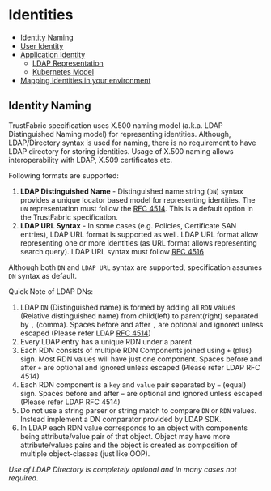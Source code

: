 # Identities

* [Identity Naming](#identity-naming)
* [User Identity](./identity/Users.md)
* [Application Identity](./identity/Applications.md)
  * [LDAP Representation](identity/LdapSchema.md)
  * [Kubernetes Model](identity/K8S.md)
* [Mapping Identities in your environment](identity/Mapping.md)

## Identity Naming

TrustFabric specification uses X.500 naming model (a.k.a. LDAP Distinguished Naming model) for representing identities. Although, LDAP/Directory syntax is used for naming, there is no requirement to have LDAP directory for storing identities. Usage of X.500 naming allows interoperability with LDAP, X.509 certificates etc.

Following formats are supported:

1. **LDAP Distinguished Name** - Distinguished name string (`DN`) syntax provides a unique locator based model for representing identities. The `DN` representation must follow the [RFC 4514](https://tools.ietf.org/html/rfc4514). This is a default option in the TrustFabric specification.
1. **LDAP URL Syntax** - In some cases (e.g. Policies, Certificate SAN entries), LDAP URL format is supported as well. LDAP URL format allow representing one or more identities (as URL format allows representing search query). LDAP URL syntax must follow [RFC 4516](https://tools.ietf.org/html/rfc4516)

Although both `DN` and `LDAP URL` syntax are supported, specification assumes `DN` syntax as default. 

Quick Note of LDAP DNs:

1. LDAP `DN` (Distinguished name) is formed by adding all `RDN` values (Relative distinguished name) from child(left) to parent(right) separated by `,` (comma). Spaces before and after `,` are optional and ignored unless escaped (Please refer LDAP [RFC 4514](https://tools.ietf.org/html/rfc4514))
1. Every LDAP entry has a unique RDN under a parent
1. Each RDN consists of multiple RDN Components joined using `+` (plus) sign. Most RDN values will have just one component. Spaces before and after `+` are optional and ignored unless escaped (Please refer LDAP RFC 4514)
1. Each RDN component is a `key` and `value` pair separated by `=` (equal) sign. Spaces before and after `=` are optional and ignored unless escaped (Please refer LDAP RFC 4514)
1. Do not use a string parser or string match to compare `DN` or `RDN` values. Instead implement a DN comparator provided by LDAP SDK.
1. In LDAP each RDN value corresponds to an object with components being attribute/value pair of that object. Object may have more attribute/values pairs and the object is created as composition of multiple object-classes (just like OOP).

*Use of LDAP Directory is completely optional and in many cases not required*.
